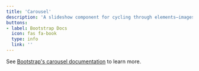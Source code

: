 ```yaml
---
title: 'Carousel'
description: 'A slideshow component for cycling through elements—images or slides of text—like a carousel.'
buttons: 
- label: Bootstrap Docs
  icon: fas fa-book   
  type: info   
  link: ''
---
```


See [Bootstrap's carousel documentation](http://getbootstrap.com/docs/4.1/components/carousel/) to learn more.
